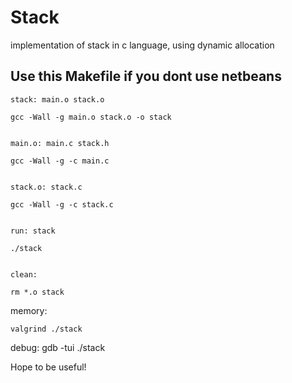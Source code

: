 # Stack
implementation of stack in c language, using dynamic allocation

## Use this Makefile if you dont use netbeans


	stack: main.o stack.o
	
	gcc -Wall -g main.o stack.o -o stack


	main.o: main.c stack.h
	
	gcc -Wall -g -c main.c


	stack.o: stack.c
	
	gcc -Wall -g -c stack.c


	run: stack
	
	./stack


	clean:
	
	rm *.o stack

memory:
	
	valgrind ./stack

debug:
	gdb -tui ./stack

Hope to be useful!

